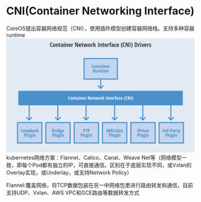 # CNI(Container Networking Interface)

CoreOS提出容器网络规范（CNI），使用插件模型创建容器网络栈。支持多种容器runtime<br>
![CNI](../images/CNI.png)
kubernetes网络方案：Flannel、Calico、Canal、Weave Net等（网络模型一致，即每个Pod都有独立的IP，可直接通信。区别在于底层实现不同，或Vxlan的Overlay实现，或Underlay，或支持Network Policy）<br>

Flannel:覆盖网络，将TCP数据包装在另一中网络包里进行路由转发和通信，目前支持UDP、Vxlan、AWS VPC和GCE路由等数据转发方式
